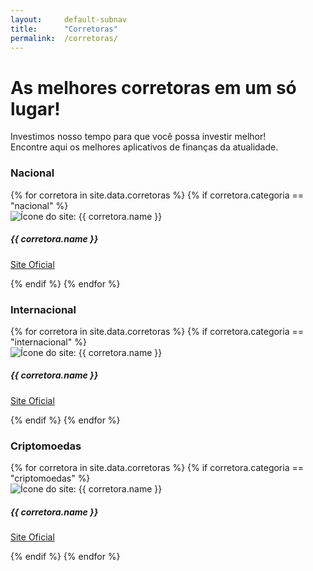 ```yaml
---
layout:     default-subnav
title:      "Corretoras"
permalink:  /corretoras/
---
```


<div class="profileiner my-5">
  <div class="text-center mx-lg-auto mb-9">
    <h1 class="display-5 mb-4">As melhores corretoras em um só lugar!</h1>
    <p class="lead">Investimos nosso tempo para que você possa investir melhor! <br>Encontre aqui os melhores aplicativos de finanças da atualidade.</p>
  </div>
</div>

<h3 class="display-6 mt-5 mb-4"><a id="nacional"></a>Nacional</h3>
<div class="row row-cols-1 row-cols-lg-5 row-cols-md-3 g-3">
  {% for corretora in site.data.corretoras %}
  {% if corretora.categoria == "nacional" %}
  <div class="col d-flex">
    <div class="card card-body mb-2">
      <img class="rounded mb-3 foto shadow-sm" src="{{corretora.baseurl}}/assets/imgs/corretoras/{{ corretora.logo }}.jpg" alt="Ícone do site: {{ corretora.name }}">
      <h5 class="card-title mb-4">{{ corretora.name }}</h5>
      <p class="card-text">
        <a class="btn btn-primary" href="{{ corretora.url }}" target="_blank" role="button">
          <i class="fa-solid fa-arrow-up-right-from-square"></i> Site Oficial
        </a>
      </p>
    </div>
  </div>
  {% endif %}
  {% endfor %}
</div>

<h3 class="display-6 mt-5 mb-4"><a id="internacional"></a>Internacional</h3>
<div class="row row-cols-1 row-cols-lg-5 row-cols-md-3 g-3">
  {% for corretora in site.data.corretoras %}
  {% if corretora.categoria == "internacional" %}
  <div class="col d-flex">
    <div class="card card-body mb-2">
      <img class="rounded mb-3 foto shadow-sm" src="{{corretora.baseurl}}/assets/imgs/corretoras/{{ corretora.logo }}.jpg" alt="Ícone do site: {{ corretora.name }}">
      <h5 class="card-title mb-4">{{ corretora.name }}</h5>
      <p class="card-text">
        <a class="btn btn-primary" href="{{ corretora.url }}" target="_blank" role="button">
          <i class="fa-solid fa-arrow-up-right-from-square"></i> Site Oficial
        </a>
      </p>
    </div>
  </div>
  {% endif %}
  {% endfor %}
</div>

<h3 class="display-6 mt-5 mb-4"><a id="criptomoedas"></a>Criptomoedas</h3>
<div class="row row-cols-1 row-cols-lg-5 row-cols-md-3 g-3">
  {% for corretora in site.data.corretoras %}
  {% if corretora.categoria == "criptomoedas" %}
  <div class="col d-flex">
    <div class="card card-body mb-2">
      <img class="rounded mb-3 foto shadow-sm" src="{{corretora.baseurl}}/assets/imgs/corretoras/{{ corretora.logo }}.jpg" alt="Ícone do site: {{ corretora.name }}">
      <h5 class="card-title mb-4">{{ corretora.name }}</h5>
      <p class="card-text">
        <a class="btn btn-primary" href="{{ corretora.url }}" target="_blank" role="button">
          <i class="fa-solid fa-arrow-up-right-from-square"></i> Site Oficial
        </a>
      </p>
    </div>
  </div>
  {% endif %}
  {% endfor %}
</div>